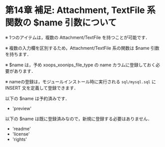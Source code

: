 # 第14章 補足: Attachment, TextFile 系関数の $name 引数について

※ 1つのアイテムは，複数の Attachment/TextFile を持つことが可能です．

※ 複数の入力欄を区別するため，Attachment/TextFile 系の関数は $name 引数を持ちます．

※ $name は，予め xoops\_xoonips\_file\_type の name カラムに登録しておく必要があります．

※ nameの登録は，モジュールインストール時に実行される `sql/mysql.sql` に INSERT 文を定義して登録できます．

以下の $name は予約済みです．

* 'preview'

以下の $name は既に登録済みなので，新規に登録する必要はありません．

* 'readme'
* 'license'
* 'rights'

